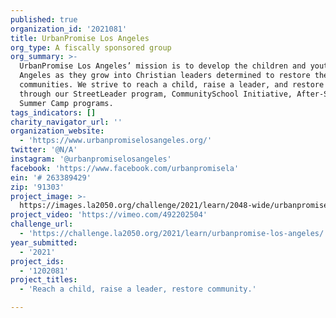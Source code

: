```yaml
---
published: true
organization_id: '2021081'
title: UrbanPromise Los Angeles
org_type: A fiscally sponsored group
org_summary: >-
  UrbanPromise Los Angeles’ mission is to develop the children and youth of Los
  Angeles as they grow into Christian leaders determined to restore their
  communities. We strive to reach a child, raise a leader, and restore community
  through our StreetLeader program, CommunitySchool Initiative, After-School and
  Summer Camp programs.
tags_indicators: []
charity_navigator_url: ''
organization_website:
  - 'https://www.urbanpromiselosangeles.org/'
twitter: '@N/A'
instagram: '@urbanpromiselosangeles'
facebook: 'https://www.facebook.com/urbanpromisela'
ein: '# 263389429'
zip: '91303'
project_image: >-
  https://images.la2050.org/challenge/2021/learn/2048-wide/urbanpromise-los-angeles.jpg
project_video: 'https://vimeo.com/492202504'
challenge_url:
  - 'https://challenge.la2050.org/2021/learn/urbanpromise-los-angeles/'
year_submitted:
  - '2021'
project_ids:
  - '1202081'
project_titles:
  - 'Reach a child, raise a leader, restore community.'

---
```

